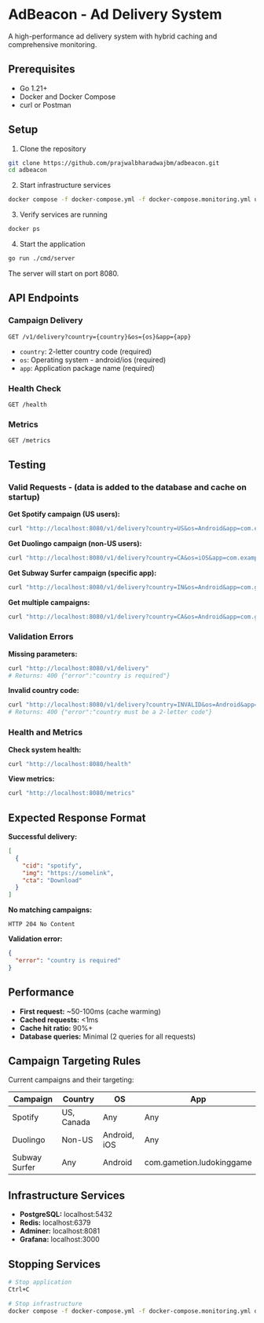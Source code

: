 # AdBeacon - Ad Delivery System

A high-performance ad delivery system with hybrid caching and comprehensive monitoring.

## Prerequisites

- Go 1.21+
- Docker and Docker Compose
- curl or Postman

## Setup

1. Clone the repository
```bash
git clone https://github.com/prajwalbharadwajbm/adbeacon.git
cd adbeacon
```

2. Start infrastructure services
```bash
docker compose -f docker-compose.yml -f docker-compose.monitoring.yml up -d
```

3. Verify services are running
```bash
docker ps
```

4. Start the application
```bash
go run ./cmd/server
```

The server will start on port 8080.

## API Endpoints

### Campaign Delivery
```
GET /v1/delivery?country={country}&os={os}&app={app}
```
- `country`: 2-letter country code (required)
- `os`: Operating system - android/ios (required)  
- `app`: Application package name (required)

### Health Check
```
GET /health
```

### Metrics
```
GET /metrics
```

## Testing

### Valid Requests - (data is added to the database and cache on startup)

**Get Spotify campaign (US users):**
```bash
curl "http://localhost:8080/v1/delivery?country=US&os=Android&app=com.example.testapp"
```

**Get Duolingo campaign (non-US users):**
```bash
curl "http://localhost:8080/v1/delivery?country=CA&os=iOS&app=com.example.testapp"
```

**Get Subway Surfer campaign (specific app):**
```bash
curl "http://localhost:8080/v1/delivery?country=IN&os=Android&app=com.gametion.ludokinggame"
```

**Get multiple campaigns:**
```bash
curl "http://localhost:8080/v1/delivery?country=CA&os=Android&app=com.gametion.ludokinggame"
```

### Validation Errors

**Missing parameters:**
```bash
curl "http://localhost:8080/v1/delivery"
# Returns: 400 {"error":"country is required"}
```

**Invalid country code:**
```bash
curl "http://localhost:8080/v1/delivery?country=INVALID&os=Android&app=test"
# Returns: 400 {"error":"country must be a 2-letter code"}
```

### Health and Metrics

**Check system health:**
```bash
curl "http://localhost:8080/health"
```

**View metrics:**
```bash
curl "http://localhost:8080/metrics"
```

## Expected Response Format

**Successful delivery:**
```json
[
  {
    "cid": "spotify",
    "img": "https://somelink",
    "cta": "Download"
  }
]
```

**No matching campaigns:**
```
HTTP 204 No Content
```

**Validation error:**
```json
{
  "error": "country is required"
}
```

## Performance

- **First request:** ~50-100ms (cache warming)
- **Cached requests:** <1ms
- **Cache hit ratio:** 90%+
- **Database queries:** Minimal (2 queries for all requests)

## Campaign Targeting Rules

Current campaigns and their targeting:

| Campaign | Country | OS | App |
|----------|---------|----|----|
| Spotify | US, Canada | Any | Any |
| Duolingo | Non-US | Android, iOS | Any |
| Subway Surfer | Any | Android | com.gametion.ludokinggame |

## Infrastructure Services

- **PostgreSQL:** localhost:5432
- **Redis:** localhost:6379  
- **Adminer:** localhost:8081
- **Grafana:** localhost:3000

## Stopping Services

```bash
# Stop application
Ctrl+C

# Stop infrastructure
docker compose -f docker-compose.yml -f docker-compose.monitoring.yml down
```